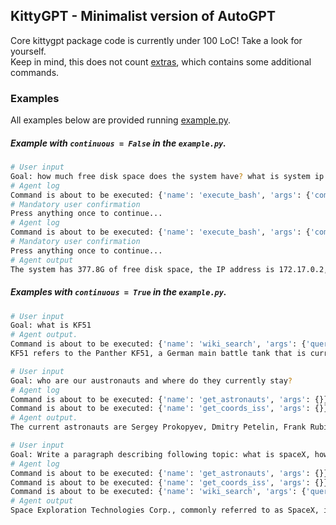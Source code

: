 ## KittyGPT - Minimalist version of AutoGPT
Core kittygpt package code is currently under 100 LoC! Take a look for yourself.  
Keep in mind, this does not count [extras](./extras), which contains some additional commands.

### Examples
All examples below are provided running [example.py](./example.py).

##### Example with `continuous = False` in the `example.py`.
```bash
# User input
Goal: how much free disk space does the system have? what is system ip and uptime?
# Agent log
Command is about to be executed: {'name': 'execute_bash', 'args': {'command': 'df -h; hostname -I; uptime'}}
# Mandatory user confirmation
Press anything once to continue...
# Agent log
Command is about to be executed: {'name': 'execute_bash', 'args': {'command': 'hostname -i'}}
# Mandatory user confirmation
Press anything once to continue...
# Agent output
The system has 377.8G of free disk space, the IP address is 172.17.0.2, and the uptime is 4 days, 13 hours, and 31 minutes.
```

##### Examples with `continuous = True` in the `example.py`.
```bash
# User input
Goal: what is KF51
# Agent output.
Command is about to be executed: {'name': 'wiki_search', 'args': {'query': 'KF51'}}
KF51 refers to the Panther KF51, a German main battle tank that is currently under development by Rheinmetall Landsysteme.
```

```bash
# User input
Goal: who are our austronauts and where do they currently stay?
# Agent log
Command is about to be executed: {'name': 'get_astronauts', 'args': {}}
Command is about to be executed: {'name': 'get_coords_iss', 'args': {}}
# Agent output.
The current astronauts are Sergey Prokopyev, Dmitry Petelin, Frank Rubio, Jing Haiping, Gui Haichow, Zhu Yangzhu, Jasmin Moghbeli, Andreas Mogensen, Satoshi Furukawa, Konstantin Borisov, Oleg Kononenko, Nikolai Chub, and Loral O'Hara. Most of them are on the International Space Station (ISS), which is currently located at longitude 111.5709 and latitude 25.0298. Jing Haiping, Gui Haichow, and Zhu Yangzhu are on the Tiangong, but I am unable to provide the exact location of this craft.
```

```bash
# User input
Goal: Write a paragraph describing following topic: what is spaceX, how many austronauts do we currently have in space and who are they, where are they.
# Agent log
Command is about to be executed: {'name': 'get_astronauts', 'args': {}}
Command is about to be executed: {'name': 'get_coords_iss', 'args': {}}
Command is about to be executed: {'name': 'wiki_search', 'args': {'query': 'SpaceX'}}
# Agent output
Space Exploration Technologies Corp., commonly referred to as SpaceX, is an American spacecraft manufacturer, launch service provider, and defense contractor. Currently, there are 13 astronauts in space. They are Sergey Prokopyev, Dmitry Petelin, Frank Rubio, Jing Haiping, Gui Haichow, Zhu Yangzhu, Jasmin Moghbeli, Andreas Mogensen, Satoshi Furukawa, Konstantin Borisov, Oleg Kononenko, Nikolai Chub, and Loral O'Hara. Most of them are on the International Space Station (ISS), which is currently located at latitude -13.5397 and longitude 82.1498.
```


